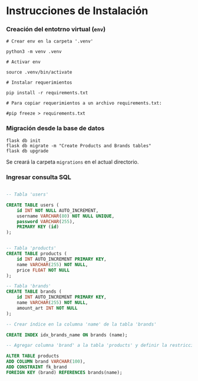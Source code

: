 # Instrucciones de Instalación

### Creación del entotrno virtual (`env`)

```shell
# Crear env en la carpeta '.venv'

python3 -m venv .venv

# Activar env

source .venv/bin/activate

# Instalar requerimientos

pip install -r requirements.txt

# Para copiar requerimientos a un archivo requirements.txt:

#pip freeze > requirements.txt
```

### Migración desde la base de datos

```shell
flask db init
flask db migrate -m "Create Products and Brands tables"
flask db upgrade
```

Se creará la carpeta `migrations` en el actual directorio.

### Ingresar consulta SQL

```sql

-- Tabla 'users'

CREATE TABLE users (
    id INT NOT NULL AUTO_INCREMENT,
    username VARCHAR(80) NOT NULL UNIQUE,
    password VARCHAR(255),
    PRIMARY KEY (id)
);


-- Tabla 'products'
CREATE TABLE products (
    id INT AUTO_INCREMENT PRIMARY KEY,
    name VARCHAR(255) NOT NULL,
    price FLOAT NOT NULL
);

-- Tabla 'brands'
CREATE TABLE brands (
    id INT AUTO_INCREMENT PRIMARY KEY,
    name VARCHAR(255) NOT NULL,
    amount_art INT NOT NULL
);

-- Crear índice en la columna 'name' de la tabla 'brands'

CREATE INDEX idx_brands_name ON brands (name);

-- Agregar columna 'brand' a la tabla 'products' y definir la restricción de clave foránea

ALTER TABLE products
ADD COLUMN brand VARCHAR(100),
ADD CONSTRAINT fk_brand
FOREIGN KEY (brand) REFERENCES brands(name);
```
